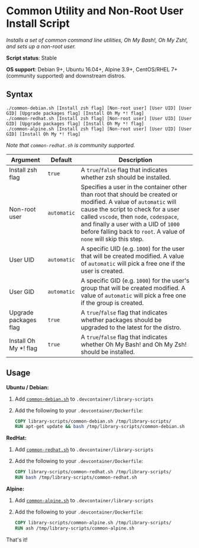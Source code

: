 # Common Utility and Non-Root User Install Script

*Installs a set of common command line utilities, Oh My Bash!, Oh My Zsh!, and sets up a non-root user.*

**Script status**: Stable

**OS support**: Debian 9+, Ubuntu 16.04+, Alpine 3.9+, CentOS/RHEL 7+ (community supported) and downstream distros.

## Syntax

```text
./common-debian.sh [Install zsh flag] [Non-root user] [User UID] [User GID] [Upgrade packages flag] [Install Oh My *! flag]
./common-redhat.sh [Install zsh flag] [Non-root user] [User UID] [User GID] [Upgrade packages flag] [Install Oh My *! flag]
./common-alpine.sh [Install zsh flag] [Non-root user] [User UID] [User GID] [Install Oh My *! flag]
```

*Note that `common-redhat.sh` is community supported.*

|Argument|Default|Description|
|--------|-------|-----------|
|Install zsh flag|`true`| A `true`/`false` flag that indicates whether zsh should be installed. |
|Non-root user|`automatic`| Specifies a user in the container other than root that should be created or modified. A value of `automatic` will cause the script to check for a user called `vscode`, then `node`, `codespace`, and finally a user with a UID of `1000` before falling back to `root`. A value of `none` will skip this step. |
|User UID|`automatic`| A specific UID (e.g. `1000`) for the user that will be created modified. A value of `automatic` will pick a free one if the user is created. |
|User GID|`automatic`| A specific GID (e.g. `1000`) for the user's group that will be created modified. A value of `automatic` will pick a free one if the group is created. |
| Upgrade packages flag | `true` | A `true`/`false` flag that indicates whether packages should be upgraded to the latest for the distro. |
| Install Oh My *! flag | `true` | A `true`/`false` flag that indicates whether Oh My Bash! and Oh My Zsh! should be installed. |

## Usage

**Ubuntu / Debian:**

1. Add [`common-debian.sh`](../common-debian.sh) to `.devcontainer/library-scripts`

2. Add the following to your `.devcontainer/Dockerfile`:

    ```Dockerfile
    COPY library-scripts/common-debian.sh /tmp/library-scripts/
    RUN apt-get update && bash /tmp/library-scripts/common-debian.sh
    ```

**RedHat:**

1. Add [`common-redhat.sh`](../common-redhat.sh) to `.devcontainer/library-scripts`

2. Add the following to your `.devcontainer/Dockerfile`:

    ```Dockerfile
    COPY library-scripts/common-redhat.sh /tmp/library-scripts/
    RUN bash /tmp/library-scripts/common-redhat.sh

**Alpine:**

1. Add [`common-alpine.sh`](../common-redhat.sh) to `.devcontainer/library-scripts`

2. Add the following to your `.devcontainer/Dockerfile`:

    ```Dockerfile
    COPY library-scripts/common-alpine.sh /tmp/library-scripts/
    RUN ash /tmp/library-scripts/common-alpine.sh

That's it!
